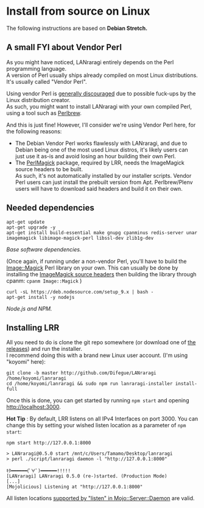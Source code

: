 # Install from source on Linux

The following instructions are based on **Debian Stretch.**

## A small FYI about Vendor Perl

As you might have noticed, LANraragi entirely depends on the Perl programming language.  
A version of Perl usually ships already compiled on most Linux distributions. It's usually called "Vendor Perl".  

Using vendor Perl is [generally discouraged](http://www.modernperlbooks.com/mt/2012/01/avoiding-the-vendor-perl-fad-diet.html) due to possible fuck-ups by the Linux distribution creator.  
As such, you might want to install LANraragi with your own compiled Perl, using a tool such as [Perlbrew](https://perlbrew.pl/).  

And this is just fine! However, I'll consider we're using Vendor Perl here, for the following reasons:  
* The Debian Vendor Perl works flawlessly with LANraragi, and due to Debian being one of the most used Linux distros, it's likely users can just use it as-is and avoid losing an hour building their own Perl.  
* The [PerlMagick](http://search.cpan.org/~jcristy/PerlMagick-6.89-1/Magick.pm) package, required by LRR, needs the ImageMagick source headers to be built.  
As such, it's not automatically installed by our installer scripts. Vendor Perl users can just install the prebuilt version from Apt. Perlbrew/Plenv users will have to download said headers and build it on their own.

## Needed dependencies

```  
apt-get update
apt-get upgrade -y
apt-get install build-essential make gnupg cpanminus redis-server unar imagemagick libimage-magick-perl libssl-dev zlib1g-dev
```  
_Base software dependencies._  

(Once again, if running under a non-vendor Perl, you'll have to build the [Image::Magick](http://search.cpan.org/~jcristy/PerlMagick-6.89-1/Magick.pm) Perl library on your own. This can usually be done by installing the [ImageMagick source headers](https://packages.debian.org/wheezy/armhf/libdevel/libmagickcore-dev) then building the library through cpanm: `cpanm Image::Magick` )


```  
curl -sL https://deb.nodesource.com/setup_9.x | bash -
apt-get install -y nodejs
```  
_Node.js and NPM._

## Installing LRR 

All you need to do is clone the git repo somewhere (or download one of [the releases](https://github.com/Difegue/LANraragi/releases)) and run the installer.  
I recommend doing this with a brand new Linux user account. (I'm using "koyomi" here):  

```  
git clone -b master http://github.com/Difegue/LANraragi /home/koyomi/lanraragi
cd /home/koyomi/lanraragi && sudo npm run lanraragi-installer install-full
```  
Once this is done, you can get started by running ``npm start`` and opening [http://localhost:3000](http://localhost:3000).  

**Hot Tip** : By default, LRR listens on all IPv4 Interfaces on port 3000. You can change this by setting your wished listen location as a parameter of ``npm start``:  
```
npm start http://127.0.0.1:8000

> LANraragi@0.5.0 start /mnt/c/Users/Tamamo/Desktop/lanraragi
> perl ./script/lanraragi daemon -l "http://127.0.0.1:8000"

ｷﾀ━━━━━━(ﾟ∀ﾟ)━━━━━━!!!!!
[LANraragi] LANraragi 0.5.0 (re-)started. (Production Mode)
[...]
[Mojolicious] Listening at "http://127.0.0.1:8000"
```
All listen locations [supported by "listen" in Mojo::Server::Daemon](http://www.mojolicious.org/perldoc/Mojo/Server/Daemon#listen) are valid.